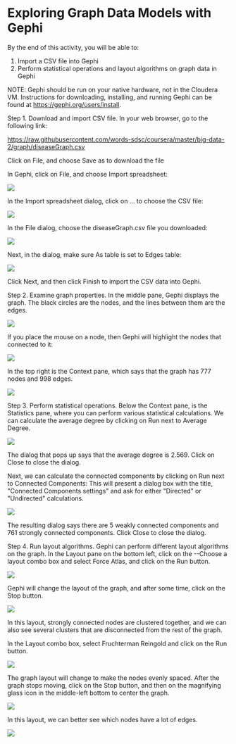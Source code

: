 # Exploring Graph Data Models with Gephi

By the end of this activity, you will be able to:

1. Import a CSV file into Gephi
2. Perform statistical operations and layout algorithms on graph data in Gephi

NOTE: Gephi should be run on your native hardware, not in the Cloudera VM. Instructions for downloading, installing, and running Gephi can be found at https://gephi.org/users/install.

Step 1. Download and import CSV file. In your web browser, go to the following link:

https://raw.githubusercontent.com/words-sdsc/coursera/master/big-data-2/graph/diseaseGraph.csv

Click on File, and choose Save as to download the file 

In Gephi, click on File, and choose Import spreadsheet:

![](https://d3c33hcgiwev3.cloudfront.net/imageAssetProxy.v1/DFTaRgy1EeaPWQ4W01MnNw_9a5cc92e2512290b975c37004f2e595c_file-import.png?expiry=1706745600000&hmac=OUMzogb4_J6vzt4Vf0FltJ0r8-mZa742nqUYmnHPoc4)

In the Import spreadsheet dialog, click on ... to choose the CSV file:

![](https://d3c33hcgiwev3.cloudfront.net/imageAssetProxy.v1/3FKMhQy1EeaoAApEy_ybaw_f91926c7ecbe09f8ad7fa205af17b292_click-dotdotdot.png?expiry=1706745600000&hmac=FB5ZNLzLVx3tqx4pmGApvMlhSxT9TSfMvoH-Wu4LqmU)

In the File dialog, choose the diseaseGraph.csv file you downloaded:

![](https://d3c33hcgiwev3.cloudfront.net/imageAssetProxy.v1/C4yLNgy2EeaXgRIBDEQQXw_60c07fddedd4aa0bfd9f0943a7ca5c64_choose-csv.png?expiry=1706745600000&hmac=GSs3x_ci3lPn6sQKDC-ifnwq0KtaeubxJwKL55tDuGo)

Next, in the dialog, make sure As table is set to Edges table:

![](https://d3c33hcgiwev3.cloudfront.net/imageAssetProxy.v1/VJhYBQy2EeaH8A5fACH5-Q_f24761c543a1dd0620c8c0e58022ac0d_as-table.png?expiry=1706745600000&hmac=zbntisOPAmDaIjYnRhHcLBsIQ5TOL28mTPu2lOFELrs)

Click Next, and then click Finish to import the CSV data into Gephi.

Step 2. Examine graph properties. In the middle pane, Gephi displays the graph. The black circles are the nodes, and the lines between them are the edges.

![](https://d3c33hcgiwev3.cloudfront.net/imageAssetProxy.v1/p5Ldmwy2EeaXgRIBDEQQXw_aeafd2ef8779fdf30dbf5d51de681302_graph.png?expiry=1706745600000&hmac=0C5g4t4SvtPhpC9Nvdagl0HCuYEN7Z4IpR5q52hGJ9o)

If you place the mouse on a node, then Gephi will highlight the nodes that connected to it:

![](https://d3c33hcgiwev3.cloudfront.net/imageAssetProxy.v1/1YSlygy2EeafmhI8WYbMQQ_b11072aee8e6ea1885e15cbe349e5abd_mouse-connected.png?expiry=1706745600000&hmac=F0YldCFD1zePTYhFM0B8VKvosvLzNxR1vKR3j8_u2PE)

In the top right is the Context pane, which says that the graph has 777 nodes and 998 edges.

![](https://d3c33hcgiwev3.cloudfront.net/imageAssetProxy.v1/W5nSDQy1EeaH8A5fACH5-Q_d956d6074a4d773fa028c40edfc6a499_context.png?expiry=1706745600000&hmac=I-J31NybAEfFGUhPeButbCl9npflWMpjXkcS95HulDs)

Step 3. Perform statistical operations. Below the Context pane, is the Statistics pane, where you can perform various statistical calculations. We can calculate the average degree by clicking on Run next to Average Degree.

![](https://d3c33hcgiwev3.cloudfront.net/imageAssetProxy.v1/4SCkrwy3Eea4GxJaWHxGOw_3461082135087695d645e1bcb91d3438_average-degree.png?expiry=1706745600000&hmac=LmEMmCrUdHoRmBhydSvH34DeyxAxEnK8NYjddABi3l4)

The dialog that pops up says that the average degree is 2.569. Click on Close to close the dialog.

Next, we can calculate the connected components by clicking on Run next to Connected Components: This will present a dialog box with the title, "Connected Components settings" and ask for either "Directed" or "Undirected" calculations. 

![](https://d3c33hcgiwev3.cloudfront.net/imageAssetProxy.v1/RZdVEwy4Eea4GxJaWHxGOw_d54e23c3b87632f8ebf379ca8ae38346_connected-components.png?expiry=1706745600000&hmac=wjLxVjErtSnN0VbuM1nrROdnZDbJN3RnjWye045Zsas)

The resulting dialog says there are 5 weakly connected components and 761 strongly connected components. Click Close to close the dialog.

Step 4. Run layout algorithms. Gephi can perform different layout algorithms on the graph. In the Layout pane on the bottom left, click on the --Choose a layout combo box and select Force Atlas, and click on the Run button.

![](https://d3c33hcgiwev3.cloudfront.net/imageAssetProxy.v1/EmXntgy5EeaPWQ4W01MnNw_fe97e3a28b8c05edbb46b46213f50c6a_choose-force-atlas.png?expiry=1706745600000&hmac=OgioSnpwpJtXC5nWnOjzTj6hz0LJvdm71UX0CzChFyA)
 
Gephi will change the layout of the graph, and after some time, click on the Stop button.

![](https://d3c33hcgiwev3.cloudfront.net/imageAssetProxy.v1/Vsurqwy5Eea4GxJaWHxGOw_c825debffc7f42c4bd255dd8e2d8e3aa_force-atlas-layout.png?expiry=1706745600000&hmac=3gmWR1zIWM1UtA6PBQue-_HRCmVpvzKGeoWpCYj5i4g)

In this layout, strongly connected nodes are clustered together, and we can also see several clusters that are disconnected from the rest of the graph.

In the Layout combo box, select Fruchterman Reingold and click on the Run button.

![](https://d3c33hcgiwev3.cloudfront.net/imageAssetProxy.v1/pL_gFAy5EeafQQq9AcsuKQ_68b3b07bb2f15cbcd4a46ed61ed93550_choose-fr-layout.png?expiry=1706745600000&hmac=Yej0jUm05jqWV81ZQThKWwTCPasHm9gfCFm0HeqIE1s)
 
The graph layout will change to make the nodes evenly spaced. After the graph stops moving, click on the Stop button, and then on the magnifying glass icon in the middle-left bottom to center the graph.

![](https://d3c33hcgiwev3.cloudfront.net/imageAssetProxy.v1/Z3g0pgy6EeafmhI8WYbMQQ_9fc11247d1a395b5d75a50f58d614f1b_magnifying-glass.png?expiry=1706745600000&hmac=m6Wc88CnFcpvWhElmnVmB7iGEWKWo-5_4NE1hLeJacY)

In this layout, we can better see which nodes have a lot of edges.

![](https://d3c33hcgiwev3.cloudfront.net/imageAssetProxy.v1/B1NSCAy6EeaoAApEy_ybaw_2e3a34576ed64a40682e8d23169779ec_fr-layout.png?expiry=1706745600000&hmac=8iPGzW5LRkoZhjV1SwRcdsF05NrkVdwghbTxvTpdRkc)